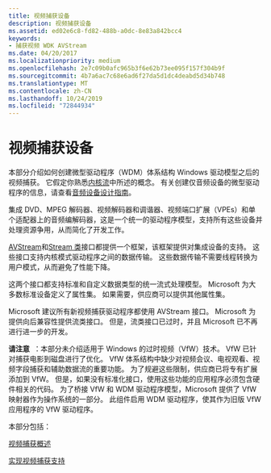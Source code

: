 ```yaml
---
title: 视频捕获设备
description: 视频捕获设备
ms.assetid: ed02e6c8-fd82-488b-a0dc-8e83a842bcc4
keywords:
- 捕获视频 WDK AVStream
ms.date: 04/20/2017
ms.localizationpriority: medium
ms.openlocfilehash: 2e7c09b0afc965b3f6e62b73ee095f157f304b9f
ms.sourcegitcommit: 4b7a6ac7c68e6ad6f27da5d1dc4deabd5d34b748
ms.translationtype: MT
ms.contentlocale: zh-CN
ms.lasthandoff: 10/24/2019
ms.locfileid: "72844934"
---
```

# <a name="video-capture-devices"></a>视频捕获设备


本部分介绍如何创建微型驱动程序（WDM）体系结构 Windows 驱动模型之后的视频捕获。 它假定你熟悉[内核流](kernel-streaming.md)中所述的概念。 有关创建仅音频设备的微型驱动程序的信息，请查看[音频设备设计指南](https://docs.microsoft.com/windows-hardware/drivers/audio/index)。

集成 DVD、MPEG 解码器、视频解码器和调谐器、视频端口扩展（VPEs）和单个适配器上的音频编解码器，这是一个统一的驱动程序模型，支持所有这些设备并处理资源争用，从而简化了开发工作。

[AVStream](avstream-minidrivers-design-guide.md)和[Stream 类](https://docs.microsoft.com/windows-hardware/drivers/ddi/_stream/index)接口都提供一个框架，该框架提供对集成设备的支持。 这些接口支持内核模式驱动程序之间的数据传输。 这些数据传输不需要线程转换为用户模式，从而避免了性能下降。

这两个接口都支持标准和自定义数据类型的统一流式处理模型。 Microsoft 为大多数标准设备定义了属性集。 如果需要，供应商可以提供其他属性集。

Microsoft 建议所有新视频捕获驱动程序都使用 AVStream 接口。 Microsoft 为提供向后兼容性提供流类接口。 但是，流类接口已过时，并且 Microsoft 已不再进行进一步的开发。

**请注意**  ：本部分未介绍适用于 Windows 的过时视频（VfW）技术。 VfW 已针对捕获电影到磁盘进行了优化。 VfW 体系结构中缺少对视频会议、电视观看、视频字段捕获和辅助数据流的重要功能。 为了规避这些限制，供应商已将专有扩展添加到 VfW。 但是，如果没有标准化接口，使用这些功能的应用程序必须包含硬件相关的代码。
为了桥接 VfW 和 WDM 驱动程序模型，Microsoft 提供了 VfW 映射器作为操作系统的一部分。 此组件启用 WDM 驱动程序，使其作为旧版 VfW 应用程序的 VfW 驱动程序。

 

本部分包括：

[视频捕获概述](video-capture-overview.md)

[实现视频捕获支持](implementing-video-capture-support.md)

 

 




